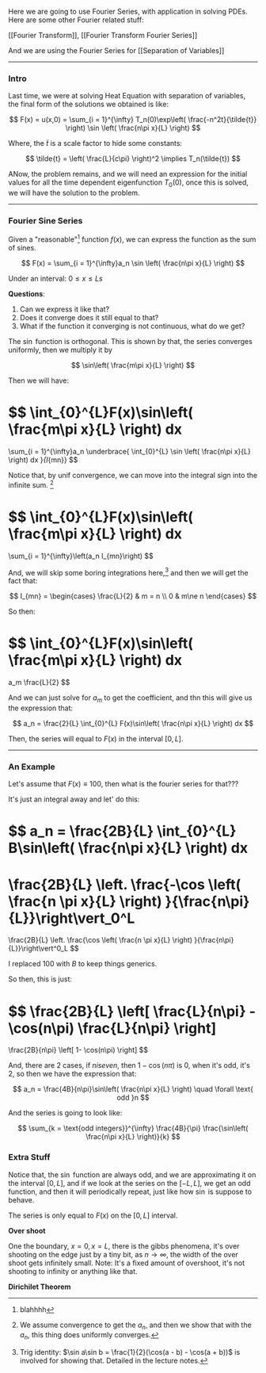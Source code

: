 Here we are going to use Fourier Series, with application in solving PDEs. 
Here are some other Fourier related stuff: 

[[Fourier Transform]], [[Fourier Transform Fourier Series]]

And we are using the Fourier Series for [[Separation of Variables]]

---
### **Intro**

Last time, we were  at solving Heat Equation with separation of variables, the final form of the solutions we obtained is like: 

$$
F(x) = u(x,0) =
\sum_{i = 1}^{\infty}
 T_n(0)\exp\left(
    \frac{-n^2t}{\tilde{t}}
\right)
\sin \left(
    \frac{n\pi x}{L}
\right)
$$

Where, the $\tilde{t}$ is a scale factor to hide some constants: 

$$
\tilde{t} = \left(
    \frac{L}{c\pi}
\right)^2 \implies T_n(\tilde{t})
$$

ANow, the problem remains, and we will need an expression for the initial values for all the time dependent eigenfunction $T_0(0)$, once this is solved, we will have the solution to the problem. 


---
### **Fourier Sine Series** 

Given a "reasonable"[^1] function $f(x)$, we can express the function as the sum of sines. 

$$
F(x) = \sum_{i = 1}^{\infty}a_n \sin \left(
    \frac{n\pi x}{L}
\right)
$$

Under an interval: $0 \le x \le Ls$

**Questions**: 
1. Can we express it like that? 
2. Does it converge does it still equal to that? 
3. What if the function it converging is not continuous, what do we get? 

The $\sin$ function is orthogonal. This is shown by that, the series converges uniformly, then we multiply it by 

$$
\sin\left(
    \frac{m\pi x}{L}
\right)
$$

Then we will have: 

$$
\int_{0}^{L}F(x)\sin\left(
    \frac{m\pi x}{L}
\right) 
dx
=
\sum_{i = 1}^{\infty}a_n 
\underbrace{
    \int_{0}^{L}
    \sin \left(
        \frac{n\pi x}{L}
    \right) 
    dx
}_{I_{mn}}
$$

Notice that, by unif convergence, we can move into the integral sign into the infinite sum. [^2]

$$
\int_{0}^{L}F(x)\sin\left(
    \frac{m\pi x}{L}
\right) 
dx
=
\sum_{i = 1}^{\infty}\left(a_n I_{mn}\right)
$$

And, we will skip some boring integrations here,[^3] and then we will get the fact that: 

$$
I_{mn} = \begin{cases}
    \frac{L}{2} & m = n 
    \\
    0 & m\ne n
\end{cases}
$$

So then: 

$$
\int_{0}^{L}F(x)\sin\left(
    \frac{m\pi x}{L}
\right) 
dx
=
a_m \frac{L}{2}
$$

And we can just solve for $a_m$ to get the coefficient, and thn this will give us the expression that: 

$$
a_n = \frac{2}{L} 
\int_{0}^{L} F(x)\sin\left(
    \frac{n\pi x}{L}
\right) dx 
$$

Then, the series will equal to $F(x)$ in the interval $[0, L]$. 

---
### **An Example**

Let's assume that $F(x)\equiv 100$, then what is the fourier series for that??? 

It's just an integral away and let' do this: 

$$
a_n = \frac{2B}{L} 
\int_{0}^{L} B\sin\left(
    \frac{n\pi x}{L}
\right) dx 
=
\frac{2B}{L}
\left.
\frac{-\cos
    \left(
        \frac{n \pi x}{L}
    \right)
}{\frac{n\pi}{L}}\right\vert_0^L
=
\frac{2B}{L}
\left.
\frac{\cos
    \left(
        \frac{n \pi x}{L}
    \right)
}{\frac{n\pi}{L}}\right\vert^0_L
$$

I replaced $100$ with $B$ to keep things generics. 

So then, this is just: 

$$
\frac{2B}{L}
\left[
    \frac{L}{n\pi} - \cos(n\pi) \frac{L}{n\pi}
    \right]
=
\frac{2B}{n\pi}
\left[
    1- \cos(n\pi)
    \right]
$$

And, there are 2 cases, if $n is even$, then $1 - \cos(n\pi)$ is $0$, when it's odd, it's $2$, so then we have the expression that: 

$$
a_n = \frac{4B}{n\pi}\sin\left(
    \frac{n\pi x}{L}
\right) \quad \forall  \text{ odd }n
$$

And the series is going to look like: 

$$
\sum_{k = \text{odd integers}}^{\infty}
\frac{4B}{\pi}
\frac{\sin\left(
    \frac{n\pi x}{L}
\right)}{k}
$$

### **Extra Stuff**

Notice that, the $\sin$ function are always odd, and we are approximating it on the interval $[0,L]$, and if we look at the series on the $[-L, L]$, we get an odd function, and then it will periodically repeat, just like how $\sin$ is suppose to behave. 


The series is only equal to $F(x)$ on the $[0, L]$ interval. 

**Over shoot**

One the boundary, $x = 0, x = L$, there is the gibbs phenomena, it's over shooting on the edge just by a tiny bit, as $n\rightarrow \infty$, the width of the over shoot gets infinitely small. Note: It's a fixed amount of overshoot, it's not shooting to infinity or anything like that. 

**Dirichilet Theorem**


[^1]: blahhhh
[^2]: We assume convergence to get the $a_n$, and then we show that with the $a_n$, this thing does uniformly converges. 
[^3]: Trig identity: $\sin a\sin b = \frac{1}{2}(\cos(a - b) - \cos(a + b))$ is involved for showing that. Detailed in the lecture notes. 